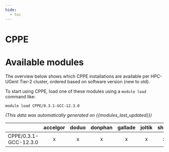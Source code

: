```yaml
---
hide:
  - toc
---
```


CPPE
====

# Available modules


The overview below shows which CPPE installations are available per HPC-UGent Tier-2 cluster, ordered based on software version (new to old).

To start using CPPE, load one of these modules using a `module load` command like:

```shell
module load CPPE/0.3.1-GCC-12.3.0
```

*(This data was automatically generated on {{modules_last_updated}})*  

| |accelgor|doduo|donphan|gallade|joltik|shinx|
| :---: | :---: | :---: | :---: | :---: | :---: | :---: |
|CPPE/0.3.1-GCC-12.3.0|x|x|x|x|x|x|
